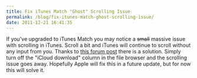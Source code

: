 ```yaml
---
title: Fix iTunes Match "Ghost" Scrolling Issue
permalink: /blog/fix-itunes-match-ghost-scrolling-issue/
date: 2011-12-21 16:41:35
---
```


If you've upgraded to iTunes Match you may notice a <s>small</s> massive issue with scrolling in iTunes. Scroll a bit and iTunes will continue to scroll without any input from you. Thanks to [this forum post](http://forums.macrumors.com/showthread.php?t=1290828&page=2) there is a solution. Simply turn off the "iCloud download" column in the file browser and the scrolling issue goes away. Hopefully Apple will fix this in a future update, but for now this will solve it.